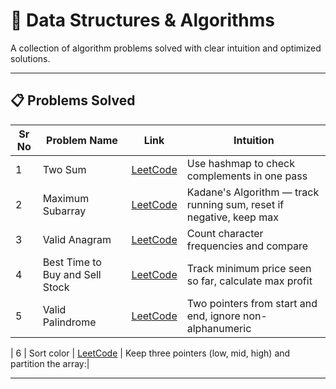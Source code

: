 # 🧩 Data Structures & Algorithms

A collection of algorithm problems solved with clear intuition and optimized solutions.

---

## 📋 Problems Solved

| Sr No | Problem Name | Link | Intuition |
|-------|--------------|------|-----------|
| 1 | Two Sum | [LeetCode](https://leetcode.com/problems/two-sum/) | Use hashmap to check complements in one pass |
| 2 | Maximum Subarray | [LeetCode](https://leetcode.com/problems/maximum-subarray/) | Kadane's Algorithm — track running sum, reset if negative, keep max |
| 3 | Valid Anagram | [LeetCode](https://leetcode.com/problems/valid-anagram/) | Count character frequencies and compare |
| 4 | Best Time to Buy and Sell Stock | [LeetCode](https://leetcode.com/problems/best-time-to-buy-and-sell-stock/) | Track minimum price seen so far, calculate max profit |
| 5 | Valid Palindrome | [LeetCode](https://leetcode.com/problems/valid-palindrome/) | Two pointers from start and end, ignore non-alphanumeric |

| 6 | Sort color | [LeetCode](https://leetcode.com/problems/sort-colors/) | Keep three pointers (low, mid, high) and partition the array:|



---

